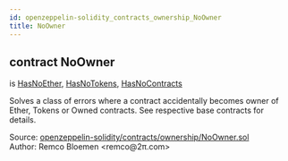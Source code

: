 ```yaml
---
id: openzeppelin-solidity_contracts_ownership_NoOwner
title: NoOwner
---
```


<div class="contract-doc"><div class="contract"><h2 class="contract-header"><span class="contract-kind">contract</span> NoOwner</h2><p class="base-contracts"><span>is</span> <a href="openzeppelin-solidity_contracts_ownership_HasNoEther.html">HasNoEther</a><span>, </span><a href="openzeppelin-solidity_contracts_ownership_HasNoTokens.html">HasNoTokens</a><span>, </span><a href="openzeppelin-solidity_contracts_ownership_HasNoContracts.html">HasNoContracts</a></p><p class="description">Solves a class of errors where a contract accidentally becomes owner of Ether, Tokens or Owned contracts. See respective base contracts for details.</p><div class="source">Source: <a href="git+https://github.com/2keynet/web3-alpha/blob/v0.0.1/contracts/openzeppelin-solidity/contracts/ownership/NoOwner.sol" target="_blank">openzeppelin-solidity/contracts/ownership/NoOwner.sol</a></div><div class="author">Author: Remco Bloemen &lt;remco@2π.com&gt;</div></div></div>

